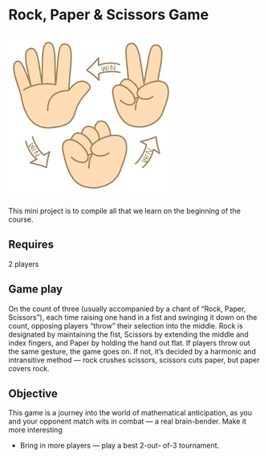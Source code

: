 # Rock, Paper & Scissors Game

![Image](img/rock,_paper_larger.jpg)

This mini project is to compile all that we learn on the beginning of the course.

## Requires

2 players

## Game play

On the count of three (usually accompanied by a chant of “Rock, Paper, Scissors”), each time raising one hand in a fist and swinging it down on the count, opposing players “throw” their selection into the middle. Rock is designated by maintaining the fist, Scissors by extending the middle and index fingers, and Paper by holding the hand out flat. If players throw out the same gesture, the game goes on. If not, it’s decided by a harmonic and intransitive method — rock crushes scissors, scissors cuts paper, but paper covers rock.

## Objective

This game is a journey into the world of mathematical anticipation, as you and your opponent match wits in combat — a real brain-bender.
Make it more interesting

* Bring in more players — play a best 2-out- of-3 tournament.
